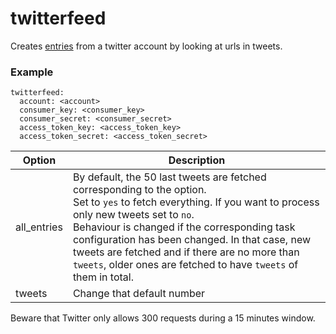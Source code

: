 # twitterfeed
Creates [entries](/Entry) from a twitter account by looking at urls in tweets. 

### Example
```text
twitterfeed:
  account: <account>
  consumer_key: <consumer_key>
  consumer_secret: <consumer_secret>
  access_token_key: <access_token_key>
  access_token_secret: <access_token_secret>
```

| Option | Description |
| ---|---|
| all_entries | By default, the 50 last tweets are fetched corresponding to the option. <br>Set to `yes` to fetch everything. If you want to process only new tweets set to `no`. <br>Behaviour is changed if the corresponding task configuration has been changed. In that case, new tweets are fetched and if there are no more than `tweets`, older ones are fetched to have `tweets` of them in total. |
| tweets | Change that default number| 

Beware that Twitter only allows 300 requests during a 15 minutes window.
